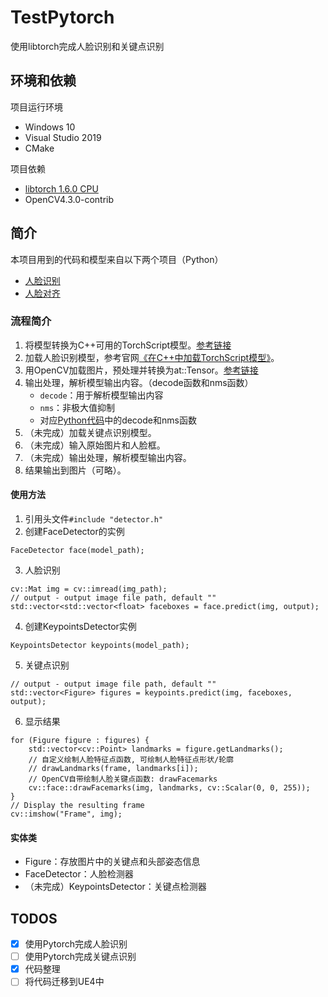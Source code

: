# TestPytorch
使用libtorch完成人脸识别和关键点识别

## 环境和依赖
项目运行环境
- Windows 10
- Visual Studio 2019
- CMake

项目依赖
- [libtorch 1.6.0 CPU](https://pytorch.org/get-started/locally/)
- OpenCV4.3.0-contrib

## 简介
本项目用到的代码和模型来自以下两个项目（Python）
- [人脸识别](https://github.com/lxg2015/faceboxes)
- [人脸对齐](https://github.com/610265158/face_landmark_pytorch)

### 流程简介
1. 将模型转换为C++可用的TorchScript模型。[参考链接](https://pytorch.org/tutorials/advanced/cpp_export.html#step-1-converting-your-pytorch-model-to-torch-script)
2. 加载人脸识别模型，参考官网[《在C++中加载TorchScript模型》](https://pytorch.org/tutorials/advanced/cpp_export.html#step-3-loading-your-script-module-in-c)。
3. 用OpenCV加载图片，预处理并转换为at::Tensor。[参考链接](http://discuss.seekloud.org:50080/d/572-human-mattingpytorchcpython)
4. 输出处理，解析模型输出内容。（decode函数和nms函数）
    - `decode`：用于解析模型输出内容
    - `nms`：非极大值抑制
    - 对应[Python代码](https://github.com/lxg2015/faceboxes/blob/master/encoderl.py)中的decode和nms函数
5. （未完成）加载关键点识别模型。
6. （未完成）输入原始图片和人脸框。
7. （未完成）输出处理，解析模型输出内容。
8. 结果输出到图片（可略）。

#### 使用方法
1. 引用头文件`#include "detector.h"`
2. 创建FaceDetector的实例
  ```
  FaceDetector face(model_path);
  ```
3. 人脸识别
  ```
  cv::Mat img = cv::imread(img_path);
  // output - output image file path, default ""
  std::vector<std::vector<float> faceboxes = face.predict(img, output);
  ```
4. 创建KeypointsDetector实例
  ```
  KeypointsDetector keypoints(model_path);
  ```
5. 关键点识别
  ```
  // output - output image file path, default ""
  std::vector<Figure> figures = keypoints.predict(img, faceboxes, output);
  ```
6. 显示结果
  ```
  for (Figure figure : figures) {
      std::vector<cv::Point> landmarks = figure.getLandmarks();
      // 自定义绘制人脸特征点函数, 可绘制人脸特征点形状/轮廓
      // drawLandmarks(frame, landmarks[i]);
      // OpenCV自带绘制人脸关键点函数: drawFacemarks
      cv::face::drawFacemarks(img, landmarks, cv::Scalar(0, 0, 255));
  }
  // Display the resulting frame
  cv::imshow("Frame", img);
  ```

#### 实体类
- Figure：存放图片中的关键点和头部姿态信息
- FaceDetector：人脸检测器
- （未完成）KeypointsDetector：关键点检测器

## TODOS
- [x] 使用Pytorch完成人脸识别
- [ ] 使用Pytorch完成关键点识别
- [x] 代码整理
- [ ] 将代码迁移到UE4中